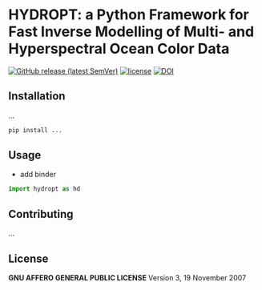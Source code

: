 # HYDROPT: a Python Framework for Fast Inverse Modelling of Multi- and Hyperspectral Ocean Color Data

[![GitHub release (latest SemVer)](https://img.shields.io/github/v/release/tadz-io/hydropt)](https://github.com/tadz-io/hydropt/releases/latest)
[![license](https://img.shields.io/github/license/tadz-io/hydropt?label=license)](https://github.com/tadz-io/hydropt/blob/master/LICENSE)
[![DOI](https://zenodo.org/badge/DOI/10.5281/zenodo.4782707.svg)](https://doi.org/10.5281/zenodo.4782707)


## Installation

...

```bash
pip install ...
```

## Usage
- add binder
```python
import hydropt as hd
```

## Contributing
...

## License
**GNU AFFERO GENERAL PUBLIC LICENSE**
Version 3, 19 November 2007